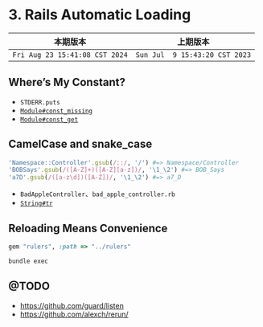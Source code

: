 # 3. Rails Automatic Loading

|本期版本|上期版本
|:---:|:---:
`Fri Aug 23 15:41:08 CST 2024` | `Sun Jul  9 15:43:20 CST 2023`

## Where’s My Constant?

* `STDERR.puts`
* [`Module#const_missing`](https://ruby-doc.org/3.1.4/Module.html#method-i-const_missing)
* [`Module#const_get`](https://ruby-doc.org/3.1.4/Module.html#method-i-const_get)


## CamelCase and snake_case

```ruby
'Namespace::Controller'.gsub(/::/, '/') #=> Namespace/Controller
'BOBSays'.gsub(/([A-Z]+)([A-Z][a-z])/, '\1_\2') #=> BOB_Says
'a7D'.gsub(/([a-z\d])([A-Z])/, '\1_\2') #=> a7_D
```

* `BadAppleController`、`bad_apple_controller.rb`
* [`String#tr`](https://ruby-doc.org/3.1.4/String.html#method-i-tr)


## Reloading Means Convenience

```ruby
gem "rulers", :path => "../rulers"
```

```bash
bundle exec
```

## @TODO

* <https://github.com/guard/listen>
* <https://github.com/alexch/rerun/>